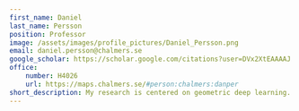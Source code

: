 ```yaml
---
first_name: Daniel
last_name: Persson
position: Professor
image: /assets/images/profile_pictures/Daniel_Persson.png
email: daniel.persson@chalmers.se
google_scholar: https://scholar.google.com/citations?user=DVx2XtEAAAAJ
office:
    number: H4026
    url: https://maps.chalmers.se/#person:chalmers:danper
short_description: My research is centered on geometric deep learning. I also work on mathematical aspects of string theory.
---
```



